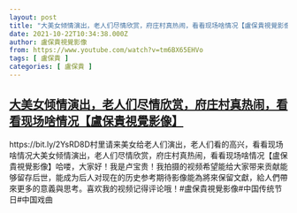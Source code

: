 ```yaml
---
layout: post
title: "大美女倾情演出，老人们尽情欣赏，府庄村真热闹，看看现场啥情况【盧保貴視覺影像】"
date: 2021-10-22T10:34:38.000Z
author: 盧保貴視覺影像
from: https://www.youtube.com/watch?v=tm6BX65EHVo
tags: [ 盧保貴 ]
categories: [ 盧保貴 ]
---
```

<!--1634898878000-->
[大美女倾情演出，老人们尽情欣赏，府庄村真热闹，看看现场啥情况【盧保貴視覺影像】](https://www.youtube.com/watch?v=tm6BX65EHVo)
------

<div>
https://bit.ly/2YsRD8D村里请来美女给老人们演出，老人们看的高兴，看看现场啥情况大美女倾情演出，老人们尽情欣赏，府庄村真热闹，看看现场啥情况【盧保貴視覺影像】哈喽，大家好！我是卢宝贵！我拍摄的视频希望能给大家带来贡献能够留存后世，能成为后人对现在的历史参考期待影像能為將來保留文獻，給人們帶來更多的意義與思考。喜欢我的视频记得评论哦！#盧保貴視覺影像#中国传统节日#中国戏曲
</div>

